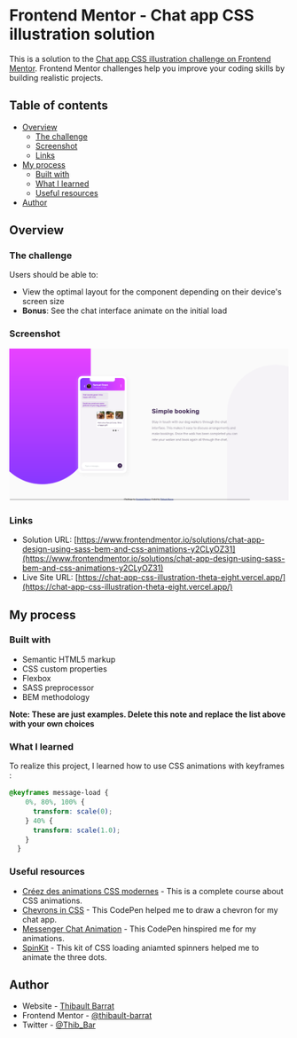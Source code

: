 # Frontend Mentor - Chat app CSS illustration solution

This is a solution to the [Chat app CSS illustration challenge on Frontend Mentor](https://www.frontendmentor.io/challenges/chat-app-css-illustration-O5auMkFqY). Frontend Mentor challenges help you improve your coding skills by building realistic projects. 

## Table of contents

- [Overview](#overview)
  - [The challenge](#the-challenge)
  - [Screenshot](#screenshot)
  - [Links](#links)
- [My process](#my-process)
  - [Built with](#built-with)
  - [What I learned](#what-i-learned)
  - [Useful resources](#useful-resources)
- [Author](#author)



## Overview

### The challenge

Users should be able to:

- View the optimal layout for the component depending on their device's screen size
- **Bonus**: See the chat interface animate on the initial load

### Screenshot

![](./screenshot.png)

### Links

- Solution URL: [https://www.frontendmentor.io/solutions/chat-app-design-using-sass-bem-and-css-animations-y2CLyOZ31](https://www.frontendmentor.io/solutions/chat-app-design-using-sass-bem-and-css-animations-y2CLyOZ31)
- Live Site URL: [https://chat-app-css-illustration-theta-eight.vercel.app/](https://chat-app-css-illustration-theta-eight.vercel.app/)

## My process

### Built with

- Semantic HTML5 markup
- CSS custom properties
- Flexbox
- SASS preprocessor
- BEM methodology

**Note: These are just examples. Delete this note and replace the list above with your own choices**

### What I learned

To realize this project, I learned how to use CSS animations with keyframes :

```css
@keyframes message-load {
    0%, 80%, 100% { 
      transform: scale(0);
    } 40% { 
      transform: scale(1.0);
    }
  }


```

### Useful resources

- [Créez des animations CSS modernes](https://openclassrooms.com/fr/courses/5919246-creez-des-animations-css-modernes) - This is a complete course about CSS animations.
- [Chevrons in CSS](https://codepen.io/egf/pen/jzylw) - This CodePen helped me to draw a chevron for my chat app.
- [Messenger Chat Animation](https://codepen.io/clemens/pen/kXZWOK) - This CodePen hinspired me for my animations.
- [SpinKit](https://tobiasahlin.com/spinkit/) - This kit of CSS loading aniamted spinners helped me to animate the three dots.


## Author

- Website - [Thibault Barrat](https://www.thibault-barrat.com/)
- Frontend Mentor - [@thibault-barrat](https://www.frontendmentor.io/profile/thibault-barrat)
- Twitter - [@Thib_Bar](https://www.twitter.com/Thib_Bar)

